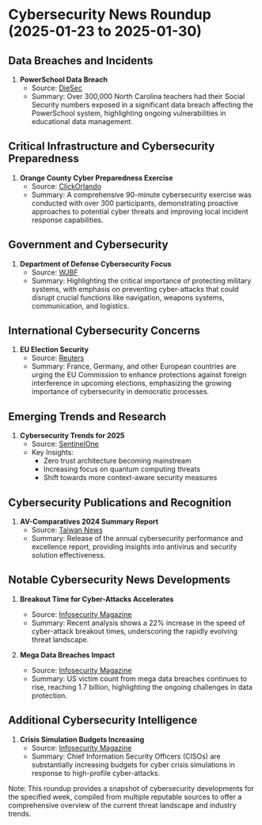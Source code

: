 # Cybersecurity News Roundup (2025-01-23 to 2025-01-30)

## Data Breaches and Incidents
1. **PowerSchool Data Breach**
   - Source: [DieSec](https://diesec.com/2025/01/this-weeks-top-5-cybersecurity-news-stories-january-2025-04/)
   - Summary: Over 300,000 North Carolina teachers had their Social Security numbers exposed in a significant data breach affecting the PowerSchool system, highlighting ongoing vulnerabilities in educational data management.

## Critical Infrastructure and Cybersecurity Preparedness
1. **Orange County Cyber Preparedness Exercise**
   - Source: [ClickOrlando](https://www.clickorlando.com/news/local/2025/01/30/orange-county-holds-large-scale-exercise-to-prep-for-potential-attack/)
   - Summary: A comprehensive 90-minute cybersecurity exercise was conducted with over 300 participants, demonstrating proactive approaches to potential cyber threats and improving local incident response capabilities.

## Government and Cybersecurity
1. **Department of Defense Cybersecurity Focus**
   - Source: [WJBF](https://www.wjbf.com/business/press-releases/ein-presswire/780121230/displaying-the-technology-that-keeps-the-dod-cybersecure-at-west-2025/)
   - Summary: Highlighting the critical importance of protecting military systems, with emphasis on preventing cyber-attacks that could disrupt crucial functions like navigation, weapons systems, communication, and logistics.

## International Cybersecurity Concerns
1. **EU Election Security**
   - Source: [Reuters](https://www.reuters.com/world/europe/france-germany-others-urge-eu-commission-protect-elections-europe-foreign-2025-01-30/)
   - Summary: France, Germany, and other European countries are urging the EU Commission to enhance protections against foreign interference in upcoming elections, emphasizing the growing importance of cybersecurity in democratic processes.

## Emerging Trends and Research
1. **Cybersecurity Trends for 2025**
   - Source: [SentinelOne](https://www.sentinelone.com/cybersecurity-101/cybersecurity/cyber-security-trends/)
   - Key Insights:
     - Zero trust architecture becoming mainstream
     - Increasing focus on quantum computing threats
     - Shift towards more context-aware security measures

## Cybersecurity Publications and Recognition
1. **AV-Comparatives 2024 Summary Report**
   - Source: [Taiwan News](https://www.taiwannews.com.tw/en/news/6025947)
   - Summary: Release of the annual cybersecurity performance and excellence report, providing insights into antivirus and security solution effectiveness.

## Notable Cybersecurity News Developments
1. **Breakout Time for Cyber-Attacks Accelerates**
   - Source: [Infosecurity Magazine](https://www.infosecurity-magazine.com/network-security/)
   - Summary: Recent analysis shows a 22% increase in the speed of cyber-attack breakout times, underscoring the rapidly evolving threat landscape.

2. **Mega Data Breaches Impact**
   - Source: [Infosecurity Magazine](https://www.infosecurity-magazine.com/network-security/)
   - Summary: US victim count from mega data breaches continues to rise, reaching 1.7 billion, highlighting the ongoing challenges in data protection.

## Additional Cybersecurity Intelligence
1. **Crisis Simulation Budgets Increasing**
   - Source: [Infosecurity Magazine](https://www.infosecurity-magazine.com/artificial-intelligence/)
   - Summary: Chief Information Security Officers (CISOs) are substantially increasing budgets for cyber crisis simulations in response to high-profile cyber-attacks.

Note: This roundup provides a snapshot of cybersecurity developments for the specified week, compiled from multiple reputable sources to offer a comprehensive overview of the current threat landscape and industry trends.